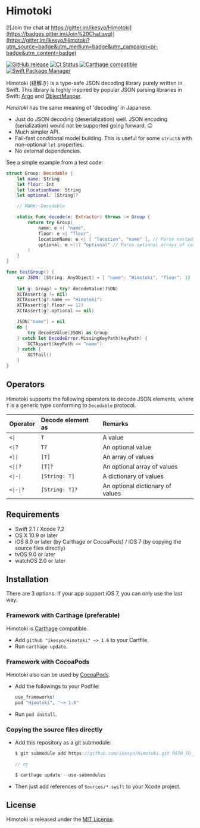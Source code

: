 # Himotoki

[![Join the chat at https://gitter.im/ikesyo/Himotoki](https://badges.gitter.im/Join%20Chat.svg)](https://gitter.im/ikesyo/Himotoki?utm_source=badge&utm_medium=badge&utm_campaign=pr-badge&utm_content=badge)

[![GitHub release](https://img.shields.io/github/release/ikesyo/Himotoki.svg)](https://github.com/ikesyo/Himotoki/releases)
[![CI Status](https://travis-ci.org/ikesyo/Himotoki.svg)](https://travis-ci.org/ikesyo/Himotoki)
[![Carthage compatible](https://img.shields.io/badge/Carthage-compatible-4BC51D.svg?style=flat)](https://github.com/Carthage/Carthage)
[![Swift Package Manager](https://img.shields.io/badge/Swift%20Package%20Manager-compatible-brightgreen.svg)](https://github.com/apple/swift-package-manager)

Himotoki (紐解き) is a type-safe JSON decoding library purely written in Swift. This library is highly inspired by popular JSON parsing libraries in Swift: [Argo](https://github.com/thoughtbot/Argo) and [ObjectMapper](https://github.com/Hearst-DD/ObjectMapper).

_Himotoki_ has the same meaning of 'decoding' in Japanese.

- Just do JSON decoding (deserialization) well. JSON encoding (serialization) would not be supported going forward. :wink:
- Much simpler API.
- Fail-fast conditional model building. This is useful for some `struct`s with non-optional `let` properties.
- No external dependencies.

See a simple example from a test code:

```swift
struct Group: Decodable {
    let name: String
    let floor: Int
    let locationName: String
    let optional: [String]?

    // MARK: Decodable

    static func decode(e: Extractor) throws -> Group {
        return try Group(
            name: e <| "name",
            floor: e <| "floor",
            locationName: e <| [ "location", "name" ], // Parse nested objects
            optional: e <||? "optional" // Parse optional arrays of values
        )
    }
}

func testGroup() {
    var JSON: [String: AnyObject] = [ "name": "Himotoki", "floor": 12 ]
    
    let g: Group? = try? decodeValue(JSON)
    XCTAssert(g != nil)
    XCTAssert(g?.name == "Himotoki")
    XCTAssert(g?.floor == 12)
    XCTAssert(g?.optional == nil)

    JSON["name"] = nil
    do {
        try decodeValue(JSON) as Group
    } catch let DecodeError.MissingKeyPath(keyPath) {
        XCTAssert(keyPath == "name")
    } catch {
        XCTFail()
    }
}
```

## Operators

Himotoki supports the following operators to decode JSON elements, where `T` is a generic type conforming to `Decodable` protocol.

| Operator                        | Decode element as | Remarks                          |
|:--------------------------------|:------------------|:---------------------------------|
| <code>&lt;&#124;</code>         | `T`               | A value                          |
| <code>&lt;&#124;?</code>        | `T?`              | An optional value                |
| <code>&lt;&#124;&#124;</code>   | `[T]`             | An array of values               |
| <code>&lt;&#124;&#124;?</code>  | `[T]?`            | An optional array of values      |
| <code>&lt;&#124;-&#124;</code>  | `[String: T]`     | A dictionary of values           |
| <code>&lt;&#124;-&#124;?</code> | `[String: T]?`    | An optional dictionary of values |

## Requirements

- Swift 2.1 / Xcode 7.2
- OS X 10.9 or later
- iOS 8.0 or later (by Carthage or CocoaPods) / iOS 7 (by copying the source files directly)
- tvOS 9.0 or later
- watchOS 2.0 or later

## Installation

There are 3 options. If your app support iOS 7, you can only use the last way.

### Framework with Carthage (preferable)

Himotoki is [Carthage](https://github.com/Carthage/Carthage) compatible.

- Add `github "ikesyo/Himotoki" ~> 1.6` to your Cartfile.
- Run `carthage update`.

### Framework with CocoaPods

Himotoki also can be used by [CocoaPods](https://cocoapods.org/).

- Add the followings to your Podfile:

    ```ruby
    use_frameworks!
    pod "Himotoki", "~> 1.6"
    ```

- Run `pod install`.

### Copying the source files directly

- Add this repository as a git submodule:

    ```swift
    $ git submodule add https://github.com/ikesyo/Himotoki.git PATH_TO_SUBMODULE
    
    // or
    
    $ carthage update --use-submodules
    ```

- Then just add references of `Sources/*.swift` to your Xcode project.

## License

Himotoki is released under the [MIT License](LICENSE.md).
